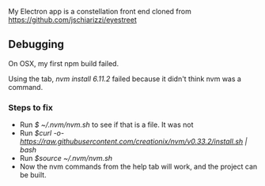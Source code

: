 My Electron app is a constellation front end cloned from https://github.com/jschiarizzi/eyestreet



## Debugging
On OSX, my first npm build failed.

Using the <help me troubleshoot> tab, _nvm install 6.11.2_ failed because it didn't think nvm was a command.

### Steps to fix
- Run _$ ~/.nvm/nvm.sh_ to see if that is a file. It was not
- Run _$curl -o- https://raw.githubusercontent.com/creationix/nvm/v0.33.2/install.sh | bash_
- Run _$source ~/.nvm/nvm.sh_
- Now the nvm commands from the help tab will work, and the project can be built.

